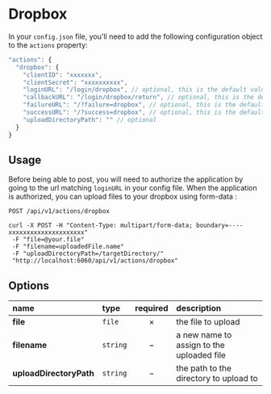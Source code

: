 # Dropbox

In your `config.json` file, you'll need to add the following configuration object to the `actions` property:

```js
"actions": {
  "dropbox": {
    "clientID": "xxxxxxx",
    "clientSecret": "xxxxxxxxxx",
    "loginURL": "/login/dropbox", // optional, this is the default value
    "callbackURL": "/login/dropbox/return", // optional, this is the default value
    "failureURL": "/?failure=dropbox", // optional, this is the default value
    "successURL": "/?success=dropbox", // optional, this is the default value
    "uploadDirectoryPath": "" // optional
  }
}
```

## Usage

Before being able to post, you will need to authorize the application by going to the url matching `loginURL` in your config file.
When the application is authorized, you can upload files to your dropbox using form-data :

`POST /api/v1/actions/dropbox`

```cURL
curl -X POST -H "Content-Type: multipart/form-data; boundary=----xxxxxxxxxxxxxxxxxxxxx"
 -F "file=@your.file"
 -F "filename=uploadedFile.name"
 -F "uploadDirectoryPath=/targetDirectory/"
 "http://localhost:6060/api/v1/actions/dropbox"
```

## Options

|name|type|required|description|
|:---|:---|:---:|:---|
|**file**|`file`|&times;|the file to upload|
|**filename**|`string`|&minus;|a new name to assign to the uploaded file|
|**uploadDirectoryPath**|`string`|&minus;|the path to the directory to upload to|
